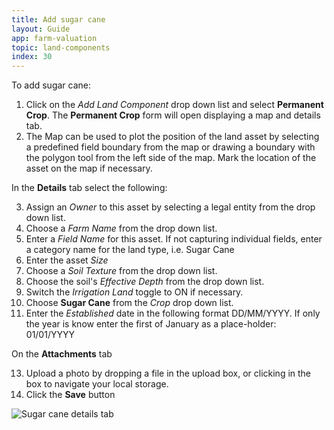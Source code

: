 ```yaml
---
title: Add sugar cane
layout: Guide
app: farm-valuation
topic: land-components
index: 30
---
```


To add sugar cane:

1. Click on the *Add Land Component* drop down list and select **Permanent Crop**. The **Permanent Crop** form will open displaying a map and details tab.
2. The Map can be used to plot the position of the land asset by selecting a predefined field boundary from the map or drawing a boundary with the polygon tool from the left side of the map. Mark the location of the asset on the map if necessary.

In the **Details** tab select the following:

3. Assign an *Owner* to this asset by selecting a legal entity from the drop down list.
4. Choose a *Farm Name* from the drop down list.
5. Enter a *Field Name* for this asset. If not capturing individual fields, enter a category name for the land type, i.e. Sugar Cane
6. Enter the asset *Size*
7. Choose a *Soil Texture* from the drop down list.
8. Choose the soil's *Effective Depth* from the drop down list.
9. Switch the *Irrigation Land* toggle to ON if necessary.
10. Choose **Sugar Cane** from the *Crop* drop down list.
12. Enter the *Established* date in the following format DD/MM/YYYY. If only the year is know enter the first of January as a place-holder: 01/01/YYYY

On the **Attachments** tab

13. Upload a photo by dropping a file in the upload box, or clicking in the box to navigate your local storage.
14. Click the **Save** button

![Sugar cane details tab](/images/guides/farm-valuation/permanent_crop.jpg)